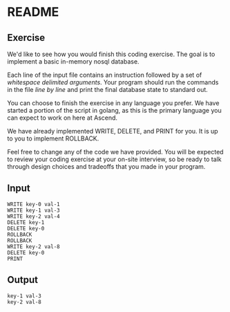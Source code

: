 # README 

## Exercise

We'd like to see how you would finish this coding exercise.
The goal is to implement a basic in-memory nosql database.

Each line of the input file contains an instruction followed by a set of *whitespace delimited arguments*.
Your program should run the commands in the file *line by line* and print the final database state to standard out.

You can choose to finish the exercise in any language you prefer.
We have started a portion of the script in golang, as this is the primary language you can expect to work on here at Ascend.

We have already implemented WRITE, DELETE, and PRINT for you.
It is up to you to implement ROLLBACK.

Feel free to change any of the code we have provided.
You will be expected to review your coding exercise at your on-site interview, so be ready to talk through design choices and tradeoffs that you made in your program.

## Input

```
WRITE key-0 val-1
WRITE key-1 val-3
WRITE key-2 val-4
DELETE key-1
DELETE key-0
ROLLBACK
ROLLBACK
WRITE key-2 val-8
DELETE key-0
PRINT
```

## Output

```
key-1 val-3
key-2 val-8
```

